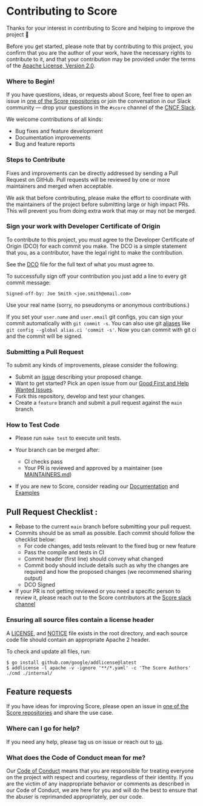 # Contributing to Score

Thanks for your interest in contributing to Score and helping to improve the project 🎵 

Before you get started, please note that by contributing to this project, you confirm that you are the author of your work, have the necessary rights to contribute to it, and that your contribution may be provided under the terms of the [Apache License, Version 2.0](LICENSE).

### Where to Begin!

If you have questions, ideas, or requests about Score, feel free to open an issue in [one of the Score repositories](https://github.com/score-spec) or join the conversation in our Slack community — drop your questions in the `#score` channel of the [CNCF Slack](https://slack.cncf.io/).

We welcome contributions of all kinds:

- Bug fixes and feature development
- Documentation improvements
- Bug and feature reports

### Steps to Contribute

Fixes and improvements can be directly addressed by sending a Pull Request on GitHub. Pull requests will be reviewed by one or more maintainers and merged when acceptable.

We ask that before contributing, please make the effort to coordinate with the maintainers of the project before submitting large or high impact PRs. This will prevent you from doing extra work that may or may not be merged.
### **Sign your work with Developer Certificate of Origin**

To contribute to this project, you must agree to the Developer Certificate of Origin (DCO) for each commit you make. The DCO is a simple statement that you, as a contributor, have the legal right to make the contribution.

See the [DCO](https://developercertificate.org/) file for the full text of what you must agree to.

To successfully sign off your contribution you just add a line to every git commit message:

```git
Signed-off-by: Joe Smith <joe.smith@email.com>
```

Use your real name (sorry, no pseudonyms or anonymous contributions.)

If you set your `user.name` and `user.email` git configs, you can sign your commit automatically with `git commit -s`. You can also use git [aliases](https://git-scm.com/book/tr/v2/Git-Basics-Git-Aliases) like `git config --global alias.ci 'commit -s'`. Now you can commit with git ci and the commit will be signed.

### **Submitting a Pull Request**

To submit any kinds of improvements, please consider the following:

- Submit an [issue](https://github.com/score-spec/score-compose/issues) describing your proposed change.
- Want to get started? Pick an open issue from our [Good First and Help Wanted Issues](https://clotributor.dev/search?foundation=cncf&project=score).
- Fork this repository, develop and test your changes.
- Create a `feature` branch and submit a pull request against the `main` branch.

### How to Test Code

- Please run `make test` to execute unit tests.
- Your branch can be merged after:
  - CI checks pass
  - Your PR is reviewed and approved by a maintainer (see [MAINTAINERS.md](MAINTAINERS.md))

- If you are new to Score, consider reading our [Documentation](https://github.com/score-dev/docs) and [Examples](https://docs.score.dev/examples/)

## Pull Request Checklist :

- Rebase to the current `main` branch before submitting your pull request.
- Commits should be as small as possible. Each commit should follow the checklist below:
  - For code changes, add tests relevant to the fixed bug or new feature
  - Pass the compile and tests in CI
  - Commit header (first line) should convey what changed
  - Commit body should include details such as why the changes are required and how the proposed changes (we recommened sharing output)
  - DCO Signed
- If your PR is not getting reviewed or you need a specific person to review it, please reach out to the Score contributors at the [Score slack channel](https://cloud-native.slack.com/archives/C07DN0D1UCW)

### Ensuring all source files contain a license header

A [LICENSE](LICENSE), and [NOTICE](NOTICE) file exists in the root directory, and each source code file should contain
an appropriate Apache 2 header.

To check and update all files, run:

```
$ go install github.com/google/addlicense@latest
$ addlicense -l apache -v -ignore '**/*.yaml' -c 'The Score Authors' ./cmd ./internal/
```

## Feature requests

If you have ideas for improving Score, please open an issue in [one of the Score repositories](https://github.com/score-spec) and share the use case.

### **Where can I go for help?**

If you need any help, please tag us on issue or reach out to [us](https://github.com/score-spec/spec?tab=readme-ov-file#-get-in-touch).

### **What does the Code of Conduct mean for me?**

Our [Code of Conduct](CODE_OF_CONDUCT.md) means that you are responsible for treating everyone on the project with respect and courtesy, regardless of their identity. If you are the victim of any inappropriate behavior or comments as described in our Code of Conduct, we are here for you and will do the best to ensure that the abuser is reprimanded appropriately, per our code.
